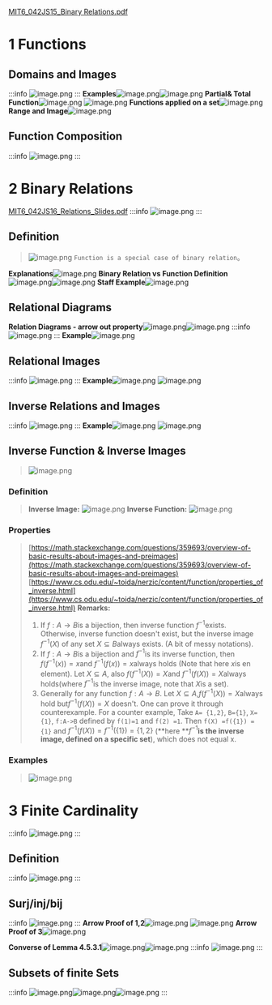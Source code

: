 [MIT6_042JS15_Binary Relations.pdf](https://www.yuque.com/attachments/yuque/0/2023/pdf/12393765/1674132762878-ea937b7b-de21-4435-8315-6335cc79249f.pdf)

# 1 Functions
## Domains and Images
:::info
![image.png](./Functions_Binary_Relation.assets/20230914_1508473117.png)
:::
**Examples**![image.png](./Functions_Binary_Relation.assets/20230914_1508495361.png)![image.png](./Functions_Binary_Relation.assets/20230914_1508516695.png)
**Partial& Total Function**![image.png](./Functions_Binary_Relation.assets/20230914_1508528374.png)
![image.png](./Functions_Binary_Relation.assets/20230914_1508541407.png)
**Functions applied on a set**![image.png](./Functions_Binary_Relation.assets/20230914_1508565333.png)
**Range and Image**![image.png](./Functions_Binary_Relation.assets/20230914_1508589704.png)


## Function Composition
:::info
![image.png](./Functions_Binary_Relation.assets/20230914_1509005257.png)
:::



# 2 Binary Relations
[MIT6_042JS16_Relations_Slides.pdf](https://www.yuque.com/attachments/yuque/0/2023/pdf/12393765/1674724735604-e5b5023b-802e-4b70-bf4b-31f47c9fbb7e.pdf)
:::info
![image.png](./Functions_Binary_Relation.assets/20230914_1509024132.png)
:::

## Definition
> ![image.png](./Functions_Binary_Relation.assets/20230914_1509031826.png)
> `Function is a special case of binary relation`。

**Explanations**![image.png](./Functions_Binary_Relation.assets/20230914_1509052604.png)
**Binary Relation vs Function Definition**![image.png](./Functions_Binary_Relation.assets/20230914_1509062745.png)![image.png](./Functions_Binary_Relation.assets/20230914_1509088681.png)
**Staff Example**![image.png](./Functions_Binary_Relation.assets/20230914_1509109507.png)


## Relational Diagrams
**Relation Diagrams - arrow out property**![image.png](./Functions_Binary_Relation.assets/20230914_1509125387.png)![image.png](./Functions_Binary_Relation.assets/20230914_1509149579.png)
:::info
![image.png](./Functions_Binary_Relation.assets/20230914_1509169039.png)
:::
**Example**![image.png](./Functions_Binary_Relation.assets/20230914_1509176145.png)


## Relational Images
:::info
![image.png](./Functions_Binary_Relation.assets/20230914_1509191126.png)
:::
**Example**![image.png](./Functions_Binary_Relation.assets/20230914_1509213116.png)
![image.png](./Functions_Binary_Relation.assets/20230914_1509234286.png)


## Inverse Relations and Images
:::info
![image.png](./Functions_Binary_Relation.assets/20230914_1509254766.png)
:::
**Example**![image.png](./Functions_Binary_Relation.assets/20230914_1509264499.png)
![image.png](./Functions_Binary_Relation.assets/20230914_1509283808.png)


## Inverse Function & Inverse Images
> ![image.png](./Functions_Binary_Relation.assets/20230914_1509305378.png)


### Definition
> **Inverse Image:**
> ![image.png](./Functions_Binary_Relation.assets/20230914_1509328782.png)
> **Inverse Function:**
> ![image.png](./Functions_Binary_Relation.assets/20230914_1509336004.png)



### Properties
> [https://math.stackexchange.com/questions/359693/overview-of-basic-results-about-images-and-preimages](https://math.stackexchange.com/questions/359693/overview-of-basic-results-about-images-and-preimages)
> [https://www.cs.odu.edu/~toida/nerzic/content/function/properties_of_inverse.html](https://www.cs.odu.edu/~toida/nerzic/content/function/properties_of_inverse.html)
> **Remarks:**
> 1. If $f:A\to B$is a bijection, then inverse function $f^{-1}$exists. Otherwise, inverse function doesn't exist, but the inverse image $f^{-1}(X)$ of any set $X\subseteq B$always exists. (A bit of messy notations).
> 2. If $f: A\to B$is a bijection and $f^{-1}$is its inverse function, then $f(f^{-1}(x))=x$and $f^{-1}(f(x))=x$always holds (Note that here $x$is en element). Let $X\subseteq A$, also $f(f^{-1}(X))=X$and $f^{-1}(f(X))=X$always holds(where $f^{-1}$is the inverse image, note that $X$is a set).
> 3. Generally for any function $f: A\to B$. Let $X\subseteq A$,$f(f^{-1}(X))=X$always hold but$f^{-1}(f(X))=X$ doesn't. One can prove it through counterexample. For a counter example,  Take `A= {1,2}`, `B={1}`, `X={1}`, `f:A->B` defined by `f(1)=1` and `f(2) =1`. Then `f(X) =f({1}) = {1}` and $f^{-1}(f(X))=f^{-1}(\{1\})= \{1,2\}$ (**here **$f^{-1}$**is the inverse image, defined on a specific set**), which does not equal x.


### Examples
> ![image.png](./Functions_Binary_Relation.assets/20230914_1509354063.png)




# 3 Finite Cardinality
:::info
![image.png](./Functions_Binary_Relation.assets/20230914_1509371685.png)
:::


## Definition
:::info
![image.png](./Functions_Binary_Relation.assets/20230914_1509387555.png)
:::


## Surj/inj/bij
:::info
![image.png](./Functions_Binary_Relation.assets/20230914_1509406105.png)
:::
**Arrow Proof of 1,2**![image.png](./Functions_Binary_Relation.assets/20230914_1509425636.png)
![image.png](./Functions_Binary_Relation.assets/20230914_1509444199.png)
**Arrow Proof of 3**![image.png](./Functions_Binary_Relation.assets/20230914_1509451024.png)

**Converse of Lemma 4.5.3.1**![image.png](./Functions_Binary_Relation.assets/20230914_1509482534.png)![image.png](./Functions_Binary_Relation.assets/20230914_1509499135.png)
:::info
![image.png](./Functions_Binary_Relation.assets/20230914_1509511591.png)
:::



## Subsets of finite Sets
:::info
![image.png](./Functions_Binary_Relation.assets/20230914_1509529765.png)![image.png](./Functions_Binary_Relation.assets/20230914_1509547396.png)![image.png](./Functions_Binary_Relation.assets/20230914_1509563419.png)
:::
